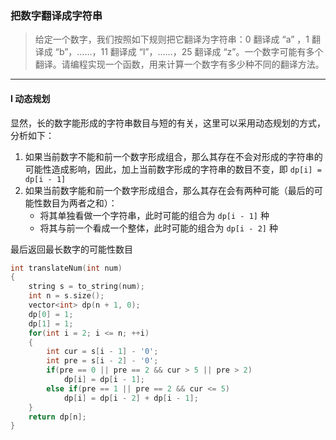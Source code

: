 ### 把数字翻译成字符串

> 给定一个数字，我们按照如下规则把它翻译为字符串：0 翻译成 “a” ，1 翻译成 “b”，……，11 翻译成 “l”，……，25 翻译成 “z”。一个数字可能有多个翻译。请编程实现一个函数，用来计算一个数字有多少种不同的翻译方法。  

----------

#### I 动态规划

显然，长的数字能形成的字符串数目与短的有关，这里可以采用动态规划的方式，分析如下：  
1. 如果当前数字不能和前一个数字形成组合，那么其存在不会对形成的字符串的可能性造成影响，因此，加上当前数字形成的字符串的数目不变，即 `dp[i] = dp[i - 1]`  
2. 如果当前数字能和前一个数字形成组合，那么其存在会有两种可能（最后的可能性数目为两者之和）：  
   - 将其单独看做一个字符串，此时可能的组合为 `dp[i - 1]` 种  
   - 将其与前一个看成一个整体，此时可能的组合为 `dp[i - 2]` 种  
  
最后返回最长数字的可能性数目  

```cpp
int translateNum(int num) 
{
    string s = to_string(num);
    int n = s.size();
    vector<int> dp(n + 1, 0);
    dp[0] = 1;
    dp[1] = 1;
    for(int i = 2; i <= n; ++i)
    {
        int cur = s[i - 1] - '0';
        int pre = s[i - 2] - '0';
        if(pre == 0 || pre == 2 && cur > 5 || pre > 2)
            dp[i] = dp[i - 1];
        else if(pre == 1 || pre == 2 && cur <= 5)
            dp[i] = dp[i - 2] + dp[i - 1];
    }
    return dp[n];
}
```
